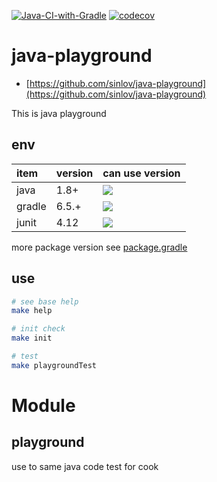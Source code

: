 [![Java-CI-with-Gradle](https://github.com/sinlov/java-playground/workflows/Java-CI-with-Gradle/badge.svg?branch=main)](https://github.com/sinlov/java-playground/actions?query=workflow%3AJava-CI-with-Gradle)
[![codecov](https://codecov.io/gh/sinlov/java-playground/branch/main/graph/badge.svg)](https://codecov.io/gh/sinlov/java-playground)

# java-playground

- [https://github.com/sinlov/java-playground](https://github.com/sinlov/java-playground)

This is java playground

## env

| item | version | can use version |
|:------------|:--------|:------------------------|
| java        | 1.8+ | ![](https://img.shields.io/badge/-Java-007396?logo=Java&logoColor=white&style=) |
| gradle      | 6.5.+ | [![](https://img.shields.io/badge/-Gradle-02303A?logo=Gradle&logoColor=white&style=)](https://gradle.org/install/) |
| junit       | 4.12 | [![](https://img.shields.io/maven-central/v/junit/junit.svg?label=latest%20release)](https://search.maven.org/search?q=g:junit%20AND%20a:junit) |

more package version see [package.gradle](package.gradle)

## use

```bash
# see base help
make help

# init check
make init

# test
make playgroundTest
```

# Module

## playground

use to same java code test for cook
